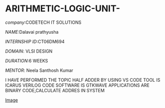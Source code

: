 # ARITHMETIC-LOGIC-UNIT-

*company*:CODETECH IT SOLUTIONS

*NAME*:Dalavai prathyusha

*INTERNSHIP ID*:CT06DM694

*DOMAIN*: VLSI DESIGN

*DURATION*:6 WEEKS

*MENTOR*: Neela Santhosh Kumar  

I HAVE PERFORMED THE TOPIC HALF ADDER
BY USING VS CODE
TOOL IS ICARUS VERILOG CODE
SOFTWARE IS GTKWAVE
APPLICATIONS ARE BINARY CODE,CALCULATE ADDRES IN SYSTEM 

[Image](https://github.com/user-attachments/assets/e9087b80-00e1-4c1d-ba4e-a12c350cc4cf)

